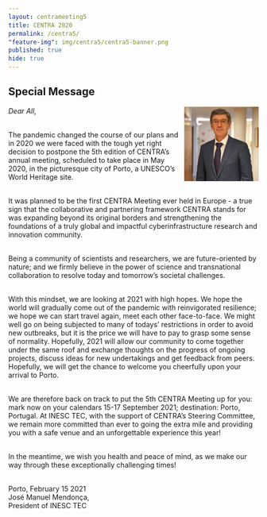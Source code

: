 ```yaml
---
layout: centrameeting5
title: CENTRA 2020
permalink: /centra5/
"feature-img": img/centra5/centra5-banner.png
published: true
hide: true
---
```


## Special Message

<p>
<img src="/img/centra5/centra5-president-inesctec.jpg" style="width:150px;" align="right"/>
</p>
<p style="font-style:italic">
Dear All,  <br /><br />
 
The pandemic changed the course of our plans and in 2020 we were faced with the tough yet right decision to postpone the 5th edition of CENTRA’s annual meeting, scheduled to take place in May 2020, in the picturesque city of Porto, a UNESCO’s World Heritage site.  <br /><br />
 
It was planned to be the first CENTRA Meeting ever held in Europe - a true sign that the collaborative and partnering framework CENTRA stands for was expanding beyond its original borders and strengthening the foundations of a truly global and impactful cyberinfrastructure research and innovation community.  <br /><br />
 
Being a community of scientists and researchers, we are future-oriented by nature; and we firmly believe in the power of science and transnational collaboration to resolve today and tomorrow’s societal challenges.<br /><br />

With this mindset, we are looking at 2021 with high hopes. We hope the world will gradually come out of the pandemic with reinvigorated resilience; we hope we can start travel again, meet each other face-to-face. We might well go on being subjected to many of todays’ restrictions in order to avoid new outbreaks, but it is the price we will have to pay to grasp some sense of normality. Hopefully, 2021 will allow our community to come together under the same roof and exchange thoughts on the progress of ongoing projects, discuss ideas for new undertakings and get feedback from peers. Hopefully, we will get the chance to welcome you cheerfully upon your arrival to Porto.<br /><br />

We are therefore back on track to put the 5th CENTRA Meeting up for you: mark now on your calendars 15-17 September 2021; destination: Porto, Portugal. At INESC TEC, with the support of CENTRA’s Steering Committee, we remain more committed than ever to going the extra mile and providing you with a safe venue and an unforgettable experience this year!<br /><br />

In the meantime, we wish you health and peace of mind, as we make our way through these exceptionally challenging times!<br /><br />

Porto, February 15 2021 <br /> 
José Manuel Mendonça,<br />
President of INESC TEC
</p>




